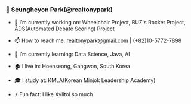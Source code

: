 ### 👋 Seungheyon Park(@realtonypark)

- 🔭 I’m currently working on:
Wheelchair Project, BUZ's Rocket Project, ADS(Automated Debate Scoring) Project


- 📫 How to reach me:
realtonypark@gmail.com  |  (+82)10-5772-7898

- 🌱 I’m currently learning:
Data Science, Java, AI

- 🏠 I live in: 
Hoenseong, Gangwon, South Korea

- 🎓 I study at:
KMLA(Korean Minjok Leadership Academy)

- ⚡ Fun fact: 
I like Xylitol so much

<!--
**realtonypark/realtonypark** is a ✨ _special_ ✨ repository because its `README.md` (this file) appears on your GitHub profile.

Here are some ideas to get you started:

- 🔭 I’m currently working on ...
- 🌱 I’m currently learning ...
- 👯 I’m looking to collaborate on ...
- 🤔 I’m looking for help with ...
- 💬 Ask me about ...
- 📫 How to reach me: ...
- 😄 Pronouns: ...
- ⚡ Fun fact: ...
-->
